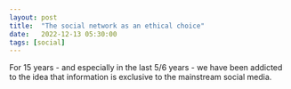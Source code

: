 ```yaml
---
layout: post
title:  "The social network as an ethical choice"
date:   2022-12-13 05:30:00
tags: [social]
---
```


For 15 years - and especially in the last 5/6 years - we have been addicted to the idea that information is exclusive to the mainstream social media. 
